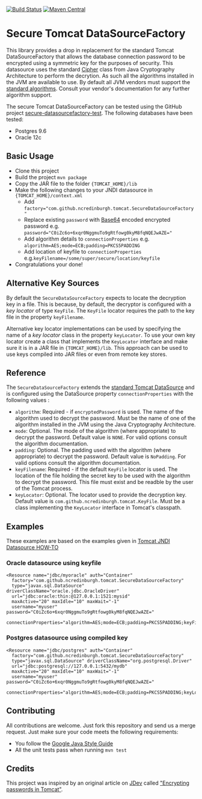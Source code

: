 [![Build Status](https://travis-ci.org/ncredinburgh/secure-tomcat-datasourcefactory.svg?branch=master)](https://travis-ci.org/ncredinburgh/secure-tomcat-datasourcefactory)
[![Maven Central](https://maven-badges.herokuapp.com/maven-central/com.github.ncredinburgh/secure-tomcat-datasourcefactory/badge.svg)](https://maven-badges.herokuapp.com/maven-central/com.github.ncredinburgh/secure-tomcat-datasourcefactory)

Secure Tomcat DataSourceFactory
===============================

This library provides a drop in replacement for the standard Tomcat DataSourceFactory that allows the database connection password to be encrypted using a symmetric key for the purposes of security.  This datasource uses the standard [Cipher](http://docs.oracle.com/javase/7/docs/api/javax/crypto/Cipher.html) class from Java Cryptography Architecture to perform the decrytion.  As such all the algorithms installed in the JVM are available to use.  By default all JVM vendors must support the [standard algorithms](http://docs.oracle.com/javase/7/docs/technotes/guides/security/StandardNames.html#Cipher). Consult your vendor's documentation for any further algorithm support.

The secure Tomcat DataSourceFactory can be tested using the GitHub project [secure-datasourcefactory-test](https://github.com/grantjforrester/secure-datasourcefactory-test). The following databases have been tested:

* Postgres 9.6
* Oracle 12c    


Basic Usage
-----------
* Clone this project
* Build the project `mvn package`
* Copy the JAR file to the folder `{TOMCAT_HOME}/lib`
* Make the following changes to your JNDI datasource in `{TOMCAT_HOME}/context.xml` 
    * Add `factory="com.github.ncredinburgh.tomcat.SecureDataSourceFactory"`
    * Replace existing `password` with [Base64](https://en.wikipedia.org/wiki/Base64) encoded encrypted password e.g. `password="C0iZc6o+6xqr0NggmuTo9gRtfowg0kyM8fqNQEJwAZE="`
    * Add algorithm details to `connectionProperties` e.g. `algorithm=AES;mode=ECB;padding=PKCS5PADDING`
    * Add location of keyfile to `connectionProperties` e.g.`keyFilename=/some/super/secure/location/keyfile`
* Congratulations your done!
      ​        



Alternative Key Sources
-----------------------

By default the `SecureDataSourceFactory` expects to locate the decryption key in a file. This is because, by default, the decryptor is configured with a *key locator* of type `KeyFile`.  The `KeyFile` locator requires the path to the key file in the property `keyFilename`.

Alternative key locator implementations can be used by specifying the name of a *key locator* class in the property `keyLocator`.  To use your own key locator create a class that implements the `KeyLocator` interface and make sure it is in a JAR file in `{TOMCAT_HOME}/lib`.  This approach can be used to use keys compiled into JAR files or even from remote key stores.  


Reference
---------
The `SecureDataSourceFactory` extends the [standard Tomcat DataSource](https://tomcat.apache.org/tomcat-7.0-doc/api/org/apache/tomcat/jdbc/pool/DataSourceFactory.html) and is configured using the DataSource property `connectionProperties` with the following values :

* `algorithm`: Required - if `encryptedPassword` is used. The name of the algorithm used to decrypt the password. Must be the name of one of the algorithm installed in the JVM using the Java Cryptography Architecture.
* `mode`: Optional. The mode of the algorithm (where appropriate) to decrypt the password. Default value is `NONE`. For valid options consult the algorithm documentation.
* `padding`:  Optional. The padding used with the algorithm (where appropriate) to decrypt the password. Default value is `NoPadding`. For valid options consult the algorithm documentation.
* `keyFilename`: Required - if the default `KeyFile` locator is used. The location of the file holding the secret key to be used with the algorithm to decrypt the password.  This file must exist and be readble by the user of the Tomcat process.
* `keyLocator`: Optional. The locator used to provide the decryption key. Default value is `com.github.ncredinburgh.tomcat.KeyFile`.  Must be a class implementing the `KeyLocator` interface in Tomcat's classpath.



Examples
-------- 

These examples are based on the examples given in [Tomcat JNDI Datasource HOW-TO](https://tomcat.apache.org/tomcat-7.0-doc/jndi-datasource-examples-howto.html)

### Oracle datasource using keyfile  

	<Resource name="jdbc/myoracle" auth="Container"
	  factory="com.github.ncredinburgh.tomcat.SecureDataSourceFactory"
	  type="javax.sql.DataSource" driverClassName="oracle.jdbc.OracleDriver"
	  url="jdbc:oracle:thin:@127.0.0.1:1521:mysid"
	  maxActive="20" maxIdle="10" maxWait="-1"
	  username="myuser" password="C0iZc6o+6xqr0NggmuTo9gRtfowg0kyM8fqNQEJwAZE="
      connectionProperties="algorithm=AES;mode=ECB;padding=PKCS5PADDING;keyFilename=/some/super/secure/location/keyfile"/>

### Postgres datasource using compiled key

    <Resource name="jdbc/postgres" auth="Container"
      factory="com.github.ncredinburgh.tomcat.SecureDataSourceFactory"
      type="javax.sql.DataSource" driverClassName="org.postgresql.Driver"
      url="jdbc:postgresql://127.0.0.1:5432/mydb"
      maxActive="20" maxIdle="10" maxWait="-1"
      username="myuser" password="C0iZc6o+6xqr0NggmuTo9gRtfowg0kyM8fqNQEJwAZE="
      connectionProperties="algorithm=AES;mode=ECB;padding=PKCS5PADDING;keyLocator=com.example.keyClass"/>     


Contributing
------------

All contributions are welcome. Just fork this repository and send us a merge request.  Just make sure your code meets the following requirements:

* You follow the [Google Java Style Guide](https://google.github.io/styleguide/javaguide.html)
* All the unit tests pass when running `mvn test`



Credits
-------
This project was inspired by an original article on [JDev](www.jdev.it) called ["Encrypting passwords in Tomcat"](https://www.jdev.it/encrypting-passwords-in-tomcat/).   
